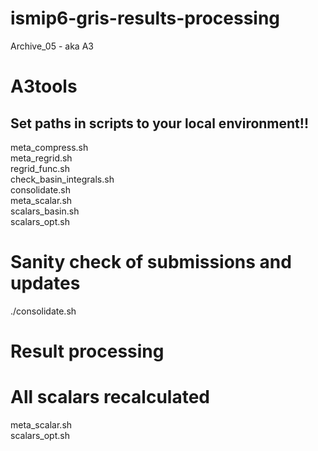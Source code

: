 # ismip6-gris-results-processing
Archive_05 - aka A3

# A3tools
## Set paths in scripts to your local environment!!

meta_compress.sh <br>
meta_regrid.sh <br>
regrid_func.sh <br>
check_basin_integrals.sh <br>
consolidate.sh <br>
meta_scalar.sh <br>
scalars_basin.sh <br>
scalars_opt.sh <br>

# Sanity check of submissions and updates
./consolidate.sh <br>


# Result processing

# All scalars recalculated
meta_scalar.sh <br>
scalars_opt.sh <br>
